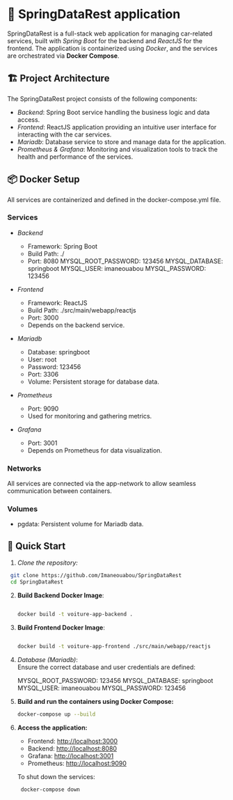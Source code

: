 # 🚗 SpringDataRest application

 SpringDataRest is a full-stack web application for managing car-related services, built with *Spring Boot* for the backend and *ReactJS* for the frontend. The application is containerized using *Docker*, and the services are orchestrated via **Docker Compose**.

## 🏗 Project Architecture

The SpringDataRest project consists of the following components:

- *Backend*: Spring Boot service handling the business logic and data access.
- *Frontend*: ReactJS application providing an intuitive user interface for interacting with the car services.
- *Mariadb*: Database service to store and manage data for the application.
- *Prometheus & Grafana*: Monitoring and visualization tools to track the health and performance of the services.

## 📦 Docker Setup

All services are containerized and defined in the docker-compose.yml file.

### Services

- *Backend*
  - Framework: Spring Boot
  - Build Path: ./
  - Port: 8080
      MYSQL_ROOT_PASSWORD: 123456
      MYSQL_DATABASE: springboot
      MYSQL_USER: imaneouabou
      MYSQL_PASSWORD: 123456
    
- *Frontend*
  - Framework: ReactJS
  - Build Path: ./src/main/webapp/reactjs
  - Port: 3000
  - Depends on the backend service.

- *Mariadb*
  - Database: springboot
  - User: root
  - Password: 123456
  - Port: 3306
  - Volume: Persistent storage for database data.

- *Prometheus*
  - Port: 9090
  - Used for monitoring and gathering metrics.

- *Grafana*
  - Port: 3001
  - Depends on Prometheus for data visualization.

### Networks

All services are connected via the app-network to allow seamless communication between containers.

### Volumes

- pgdata: Persistent volume for Mariadb data.

## 🚀 Quick Start

1. *Clone the repository:*

  ```bash
   git clone https://github.com/Imaneouabou/SpringDataRest
   cd SpringDataRest
```
2. **Build Backend Docker Image**:  
   

    ```bash

    docker build -t voiture-app-backend .   
    

3. **Build Frontend Docker Image**:  
   

    ```bash

    docker build -t voiture-app-frontend ./src/main/webapp/reactjs

5. *Database (Mariadb)*:  
  Ensure the correct database and user credentials are defined:

      MYSQL_ROOT_PASSWORD: 123456
      MYSQL_DATABASE: springboot
      MYSQL_USER: imaneouabou
      MYSQL_PASSWORD: 123456
    


7. **Build and run the containers using Docker Compose:**

    ```bash
    docker-compose up --build
    

8. **Access the application:**
    - Frontend: [http://localhost:3000](http://localhost:3000)
    - Backend: [http://localhost:8080](http://localhost:8080)
    - Grafana: [http://localhost:3001](http://localhost:3001) 
    - Prometheus: [http://localhost:9090](http://localhost:9090)

    To shut down the services:

   ```bash
    docker-compose down
    ```



